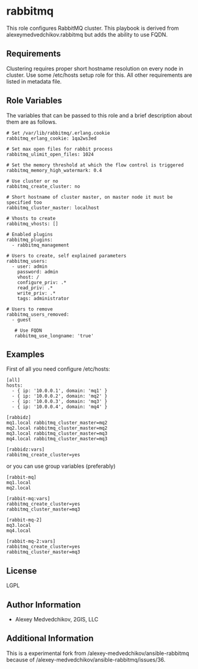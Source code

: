 rabbitmq
======

This role configures RabbitMQ cluster. This playbook is derived from alexeymedvedchikov.rabbitmq but adds the ability to use FQDN.

Requirements
------------

Clustering requires proper short hostname resolution on every node in cluster.
Use some /etc/hosts setup role for this. All other requirements are listed in
metadata file.

Role Variables
--------------

The variables that can be passed to this role and a brief description about
them are as follows.

	# Set /var/lib/rabbitmq/.erlang.cookie
	rabbitmq_erlang_cookie: 1qa2ws3ed

	# Set max open files for rabbit process 
	rabbitmq_ulimit_open_files: 1024

	# Set the memory threshold at which the flow control is triggered
	rabbitmq_memory_high_watermark: 0.4

	# Use cluster or no
	rabbitmq_create_cluster: no

	# Short hostname of cluster master, on master node it must be specified too
	rabbitmq_cluster_master: localhost

	# Vhosts to create
	rabbitmq_vhosts: []

	# Enabled plugins
	rabbitmq_plugins:
	  - rabbitmq_management

	# Users to create, self explained parameters
	rabbitmq_users:
	  - user: admin
	    password: admin
	    vhost: /
	    configure_priv: .*
	    read_priv: .*
	    write_priv: .*
	    tags: administrator

	# Users to remove
	rabbitmq_users_removed:
	  - guest

       # Use FQDN
       rabbitmq_use_longname: 'true'

Examples
--------

First of all you need configure /etc/hosts:

	[all]
	hosts:
	  - { ip: '10.0.0.1', domain: 'mq1' }
	  - { ip: '10.0.0.2', domain: 'mq2' }
	  - { ip: '10.0.0.3', domain: 'mq3' }
	  - { ip: '10.0.0.4', domain: 'mq4' }

	[rabbidz]
	mq1.local rabbitmq_cluster_master=mq2
	mq2.local rabbitmq_cluster_master=mq2
	mq3.local rabbitmq_cluster_master=mq3
	mq4.local rabbitmq_cluster_master=mq3

	[rabbidz:vars]
	rabbitmq_create_cluster=yes

or you can use group variables (preferably)

	[rabbit-mq]
	mq1.local
	mq2.local

	[rabbit-mq:vars]
	rabbitmq_create_cluster=yes
	rabbitmq_cluster_master=mq3

	[rabbit-mq-2]
	mq3.local
	mq4.local

	[rabbit-mq-2:vars]
	rabbitmq_create_cluster=yes
	rabbitmq_cluster_master=mq3

License
-------

LGPL

Author Information
------------------

- Alexey Medvedchikov, 2GIS, LLC

Additional Information
------------------

This is a experimental fork from /alexey-medvedchikov/ansible-rabbitmq because of /alexey-medvedchikov/ansible-rabbitmq/issues/36.
